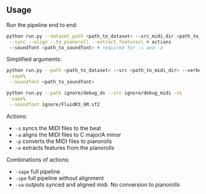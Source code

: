## Usage

Run the pipeline end to end:

```bash
python run.py --dataset_path <path_to_dataset> --src_midi_dir <path_to_midi_dir>\
 --sync --align --to_pianoroll --extract_features\ # actions
 --soundfont <path_to_soundfont> # required for -s and -a
```

Simplified arguments:

```bash
python run.py --path <path_to_dataset> --src <path_to_midi_dir> --verbose\
 -sape\
 --soundfont <path_to_soundfont>
```

```bash
python run.py --path ignore/debug_ds --src ignore/debug_midi -v\
 -sape\
 --soundfont ignore/FluidR3_GM.sf2
```

Actions:

- `-s` syncs the MIDI files to the beat
- `-a` aligns the MIDI files to C major/A minor
- `-p` converts the MIDI files to pianorolls
- `-e` extracts features from the pianorolls

Combinations of actions:

- `-sape` full pipeline
- `-spe` full pipeline without alignment
- `-sa` outputs synced and aligned midi. No conversion to pianorolls

